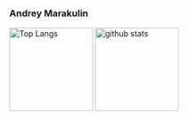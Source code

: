 ### Andrey Marakulin

<!--
**Annndruha/Annndruha** is a ✨ _special_ ✨ repository because its `README.md` (this file) appears on your GitHub profile.

Here are some ideas to get you started:

- 🔭 I’m currently working on ...
- 🌱 I’m currently learning ...
- 👯 I’m looking to collaborate on ...
- 🤔 I’m looking for help with ...
- 💬 Ask me about ...
- 📫 How to reach me: ...
- 😄 Pronouns: ...
- ⚡ Fun fact: ...
-->

<p align="left">
  <img alt="Top Langs" height="150px" src="https://github-readme-stats.vercel.app/api/top-langs/?username=Annndruha&layout=compact" />
  <img alt="github stats" height="150px" src="https://github-readme-stats.vercel.app/api?username=Annndruha&show_icons=true" />
</p>
